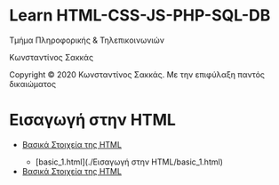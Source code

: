 <html>
<body>
<h1> Learn HTML-CSS-JS-PHP-SQL-DB</h1>
<p> Τμήμα Πληροφορικής & Τηλεπικοινωνιών </p>
<p> Κωνσταντίνος Σακκάς</p>
  <p>Copyright © 2020 Κωνσταντίνος Σακκάς. Με την επιφύλαξη παντός δικαιώματος</p>
  <h1></h1>

<h1>Εισαγωγή στην HTML</h1>
<ul>
<li><a href="/Εισαγωγή στην HTML/basic_1.html" target="_blank">Βασικά Στοιχεία της HTML </a></li>

* [basic_1.html](./Εισαγωγή στην HTML/basic_1.html)

<li><a href="">Βασικά Στοιχεία της HTML </a></li>

</ul>
</body>
</html>